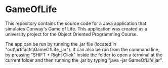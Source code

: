 # GameOfLife
This repository contains the source code for a Java application that simulates Conway's Game of Life. This application was created as a university project for the Object Oriented Programming Course.

The app can be run by running the .jar file (located in "out\artifacts\GameOfLife_jar"). 
It can also be run from the command line, by pressing "SHIFT + Right Click" inside the folder to open a terminal at the current folder and then running the .jar by typing "java -jar GameOfLife.jar".

